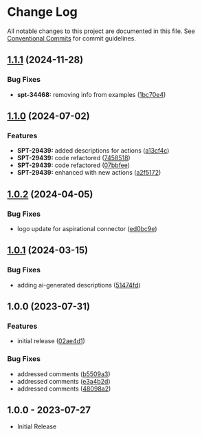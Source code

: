 # Change Log

All notable changes to this project are documented in this file.
See [Conventional Commits](https://conventionalcommits.org) for commit guidelines.

## [1.1.1](https://github.com/swimlane-connectors/t_rapid7_insightidr_v2/compare/1.1.0...1.1.1) (2024-11-28)


### Bug Fixes

* **spt-34468:** removing info from examples ([1bc70e4](https://github.com/swimlane-connectors/t_rapid7_insightidr_v2/commit/1bc70e4f183ba706df8861679e6d708bb471878b))

## [1.1.0](https://github.com/swimlane-connectors/t_rapid7_insightidr_v2/compare/1.0.2...1.1.0) (2024-07-02)


### Features

* **SPT-29439:** added descriptions for actions ([a13cf4c](https://github.com/swimlane-connectors/t_rapid7_insightidr_v2/commit/a13cf4c3a980b4e889321e270b18a1f7ad2afa57))
* **SPT-29439:** code refactored ([7458518](https://github.com/swimlane-connectors/t_rapid7_insightidr_v2/commit/74585189aca7eaa38ad18fc7991ba90ef72a86cc))
* **SPT-29439:** code refactored ([07bbfee](https://github.com/swimlane-connectors/t_rapid7_insightidr_v2/commit/07bbfee7417318beb03460647f7b2d2844b86393))
* **SPT-29439:** enhanced with new actions ([a2f5172](https://github.com/swimlane-connectors/t_rapid7_insightidr_v2/commit/a2f5172ded375c31f8acbe174037ba213918c3a4))

## [1.0.2](https://github.com/swimlane-connectors/t_rapid7_insightidr_v2/compare/1.0.1...1.0.2) (2024-04-05)


### Bug Fixes

* logo update for aspirational connector ([ed0bc9e](https://github.com/swimlane-connectors/t_rapid7_insightidr_v2/commit/ed0bc9efd213535a37b0e8ee3e70abf9ae9cd0b0))

## [1.0.1](https://github.com/swimlane-connectors/t_rapid7_insightidr_v2/compare/1.0.0...1.0.1) (2024-03-15)


### Bug Fixes

* adding ai-generated descriptions ([51474fd](https://github.com/swimlane-connectors/t_rapid7_insightidr_v2/commit/51474fd0b7f8f0076ec43451cc7616be764bc691))

## 1.0.0 (2023-07-31)


### Features

* initial release ([02ae4d1](https://github.com/swimlane-connectors/t_rapid7_insightidr_v2/commit/02ae4d13d7736f9897962b22e0ca73f306710aa7))


### Bug Fixes

* addressed comments ([b5509a3](https://github.com/swimlane-connectors/t_rapid7_insightidr_v2/commit/b5509a376ed79b66f84ddd77bafad1dd757a1cf3))
* addressed comments ([e3a4b2d](https://github.com/swimlane-connectors/t_rapid7_insightidr_v2/commit/e3a4b2dde23005ec5ab44e2646c3e44a9c995e04))
* addressed comments ([48098a2](https://github.com/swimlane-connectors/t_rapid7_insightidr_v2/commit/48098a203bea01aa37dc67e023567653f5556d81))

## 1.0.0 - 2023-07-27
 * Initial Release
